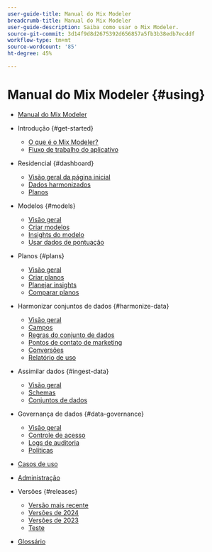 ```yaml
---
user-guide-title: Manual do Mix Modeler
breadcrumb-title: Manual do Mix Modeler
user-guide-description: Saiba como usar o Mix Modeler.
source-git-commit: 3d14f9d8d2675392d656857a5fb3b38edb7ecddf
workflow-type: tm+mt
source-wordcount: '85'
ht-degree: 45%

---
```


# Manual do Mix Modeler {#using}

+ [Manual do Mix Modeler](/help/overview.md)

+ Introdução {#get-started}
   + [O que é o Mix Modeler?](/help/get-started/about.md)
   + [Fluxo de trabalho do aplicativo](/help/get-started/workflow.md)

+ Residencial {#dashboard}
   + [Visão geral da página inicial](/help/dashboard/overview.md)
   + [Dados harmonizados](/help/dashboard/harmonized-data.md)
   + [Planos](/help/dashboard/plans.md)

+ Modelos {#models}
   + [Visão geral](/help/models/overview.md)
   + [Criar modelos](/help/models/build.md)
   + [Insights do modelo](/help/models/insights.md)
   + [Usar dados de pontuação](/help/models/scoring-data.md)

+ Planos {#plans}
   + [Visão geral](/help/plans/overview.md)
   + [Criar planos](/help/plans/build.md)
   + [Planejar insights](/help/plans/insights.md)
   + [Comparar planos](/help/plans/compare.md)

+ Harmonizar conjuntos de dados {#harmonize-data}
   + [Visão geral](/help/harmonize-data/overview.md)
   + [Campos](/help/harmonize-data/fields.md)
   + [Regras do conjunto de dados](/help/harmonize-data/dataset-rules.md)
   + [Pontos de contato de marketing](/help/harmonize-data/marketing-touchpoints.md)
   + [Conversões](/help/harmonize-data/conversions.md)
   + [Relatório de uso](/help/harmonize-data/usage-report.md)

+ Assimilar dados {#ingest-data}
   + [Visão geral](/help/ingest-data/overview.md)
   + [Schemas](/help/ingest-data/schemas.md)
   + [Conjuntos de dados](/help/ingest-data/datasets.md)

+ Governança de dados {#data-governance}
   + [Visão geral](/help/data-governance/overview.md)
   + [Controle de acesso](/help/data-governance/access-controls.md)
   + [Logs de auditoria](/help/data-governance/audit-logs.md)
   + [Políticas](/help/data-governance/policies.md)

+ [Casos de uso](/help/main-guide/use-cases.md)

+ [Administração](/help/main-guide/administration.md)

+ Versões {#releases}
   + [Versão mais recente](/help/releases/latest.md)
   + [Versões de 2024](/help/releases/2024.md)
   + [Versões de 2023](/help/releases/2023.md)
   + [Teste](../releases/test.md)

+ [Glossário](/help/main-guide/glossary.md)
